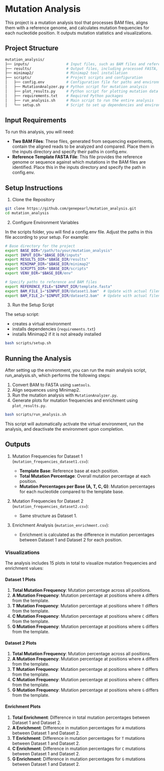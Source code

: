 # Mutation Analysis

This project is a mutation analysis tool that processes BAM files, aligns them with a reference genome, and calculates mutation frequencies for each nucleotide position. It outputs mutation statistics and visualizations.

## Project Structure
```bash
mutation_analysis/
├── inputs/                 # Input files, such as BAM files and reference FASTA
├── results/                # Output files, including processed FASTA, SAM files, and analysis results
├── minimap2/               # Minimap2 tool installation
├── scripts/                # Project scripts and configuration
│   ├── config.env          # Configuration file for paths and environment variables
│   ├── MutationAnalyzer.py # Python script for mutation analysis
│   ├── plot_results.py     # Python script for plotting mutation data
│   ├── requirements.txt    # Required Python packages
│   ├── run_analysis.sh     # Main script to run the entire analysis
│   └── setup.sh            # Script to set up dependencies and environment
```
## Input Requirements
To run this analysis, you will need:

- **Two BAM Files**: These files, generated from sequencing experiments, contain the aligned reads to be analyzed and compared. Place them in the inputs directory and specify their paths in config.env.
- **Reference Template FASTA File**: This file provides the reference genome or sequence against which mutations in the BAM files are identified. Place this in the inputs directory and specify the path in config.env.

## Setup Instructions
1. Clone the Repository
```bash
git clone https://github.com/genepearl/mutation_analysis.git
cd mutation_analysis
```
2. Configure Environment Variables

In the scripts folder, you will find a config.env file. Adjust the paths in this file according to your setup. For example:
```bash
# Base directory for the project
export BASE_DIR="/path/to/your/mutation_analysis"
export INPUT_DIR="$BASE_DIR/inputs"
export RESULTS_DIR="$BASE_DIR/results"
export MINIMAP_DIR="$BASE_DIR/minimap2"
export SCRIPTS_DIR="$BASE_DIR/scripts"
export VENV_DIR="$BASE_DIR/env"

# Specify paths to reference and BAM files
export REFERENCE_FILE="$INPUT_DIR/template.fasta"
export BAM_FILE_1="$INPUT_DIR/dataset1.bam"  # Update with actual filename
export BAM_FILE_2="$INPUT_DIR/dataset2.bam"  # Update with actual filename
```
3. Run the Setup Script

The setup script:

  - creates a virtual environment
  - installs dependencies (`requirements.txt`)
  - installs Minimap2 if it is not already installed
    
```bash
bash scripts/setup.sh
```
## Running the Analysis
After setting up the environment, you can run the main analysis script, run_analysis.sh, which performs the following steps:

1. Convert BAM to FASTA using `samtools`.
2. Align sequences using Minimap2.
3. Run the mutation analysis with `MutationAnalyzer.py`.
4. Generate plots for mutation frequencies and enrichment using `plot_results.py`.
```bash
bash scripts/run_analysis.sh
```
This script will automatically activate the virtual environment, run the analysis, and deactivate the environment upon completion.

## Outputs
1. Mutation Frequencies for Dataset 1 (`mutation_frequencies_dataset1.csv`):

   - **Template Base**: Reference base at each position.
   - **Total Mutation Percentage**: Overall mutation percentage at each position.
   - **Mutation Percentages per Base (A, T, C, G)**: Mutation percentages for each nucleotide compared to the template base.

2. Mutation Frequencies for Dataset 2 (`mutation_frequencies_dataset2.csv`):

   - Same structure as Dataset 1.

3. Enrichment Analysis (`mutation_enrichment.csv`):

   - Enrichment is calculated as the difference in mutation percentages between Dataset 1 and Dataset 2 for each position.
     
### Visualizations
The analysis includes 15 plots in total to visualize mutation frequencies and enrichment values:

#### Dataset 1 Plots
1. **Total Mutation Frequency**: Mutation percentage across all positions.
2. **A Mutation Frequency**: Mutation percentage at positions where `A` differs from the template.
3. **T Mutation Frequency**: Mutation percentage at positions where `T` differs from the template.
4. **C Mutation Frequency**: Mutation percentage at positions where `C` differs from the template.
5. **G Mutation Frequency**: Mutation percentage at positions where `G` differs from the template.

#### Dataset 2 Plots
1. **Total Mutation Frequency**: Mutation percentage across all positions.
2. **A Mutation Frequency**: Mutation percentage at positions where `A` differs from the template.
3. **T Mutation Frequency**: Mutation percentage at positions where `T` differs from the template.
4. **C Mutation Frequency**: Mutation percentage at positions where `C` differs from the template.
5. **G Mutation Frequency**: Mutation percentage at positions where `G` differs from the template.

#### Enrichment Plots
1. **Total Enrichment**: Difference in total mutation percentages between Dataset 1 and Dataset 2.
2. **A Enrichment**: Difference in mutation percentages for `A` mutations between Dataset 1 and Dataset 2.
3. **T Enrichment**: Difference in mutation percentages for `T` mutations between Dataset 1 and Dataset 2.
4. **C Enrichment**: Difference in mutation percentages for `C` mutations between Dataset 1 and Dataset 2.
5. **G Enrichment**: Difference in mutation percentages for `G` mutations between Dataset 1 and Dataset 2.

